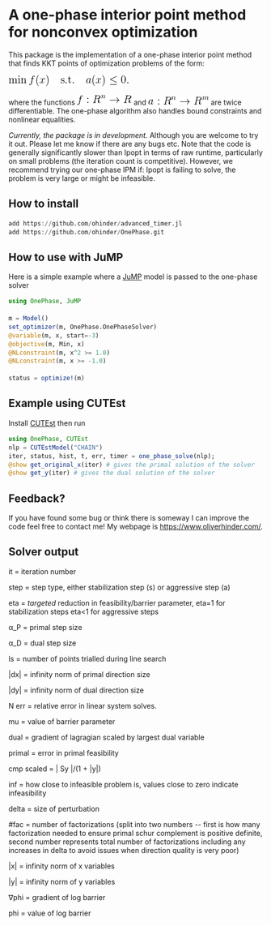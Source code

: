 # A one-phase interior point method for nonconvex optimization

This package is the implementation of a one-phase interior point method that finds KKT points of optimization problems of the form:
<!--
$$
\min f(x)  \quad \text{s.t.} \quad a(x) \le 0.
$$
-->

![min f(x) s.t. a(x) < 0](misc/problem-statement.gif)

where the functions ![f : R^n -> R](misc/f.gif) and ![a : R^n -> R^m](misc/a.gif) are twice differentiable. The one-phase algorithm also handles bound constraints and nonlinear equalities.

*Currently, the package is in development.* Although you are welcome to try it out. Please let me know if there are any bugs etc. Note that the code is generally significantly slower than Ipopt in terms of raw runtime, particularly on small problems (the iteration count is competitive). However, we recommend trying our one-phase IPM if: Ipopt is failing to solve, the problem is very large or might be infeasible.

## How to install

```julia
add https://github.com/ohinder/advanced_timer.jl
add https://github.com/ohinder/OnePhase.git
```

## How to use with JuMP

Here is a simple example where a [JuMP](http://www.juliaopt.org/JuMP.jl/0.18/JuMP) model is passed to the one-phase solver

```julia
using OnePhase, JuMP

m = Model()
set_optimizer(m, OnePhase.OnePhaseSolver)
@variable(m, x, start=-3)
@objective(m, Min, x)
@NLconstraint(m, x^2 >= 1.0)
@NLconstraint(m, x >= -1.0)

status = optimize!(m)
```

## Example using CUTEst

Install [CUTEst](http://juliasmoothoptimizers.github.io/CUTEst.jl/latest/) then run
```julia
using OnePhase, CUTEst
nlp = CUTEstModel("CHAIN")
iter, status, hist, t, err, timer = one_phase_solve(nlp);
@show get_original_x(iter) # gives the primal solution of the solver
@show get_y(iter) # gives the dual solution of the solver
```

## Feedback?

If you have found some bug or think there is someway I can improve the code feel free to contact me! My webpage is https://www.oliverhinder.com/.

## Solver output

it = iteration number

step = step type, either stabilization step (s) or aggressive step (a)

eta = *targeted* reduction in feasibility/barrier parameter, eta=1 for stabilization steps eta<1 for aggressive steps

α_P = primal step size

α_D = dual step size

ls = number of points trialled during line search

|dx| = infinity norm of primal direction size

|dy| = infinity norm of dual direction size

N err = relative error in linear system solves.

mu = value of barrier parameter

dual = gradient of lagragian scaled by largest dual variable

primal = error in primal feasibility

cmp scaled = \| Sy \|/(1 + \|y\|)

inf = how close to infeasible problem is, values close to zero indicate infeasibility

delta = size of perturbation

\#fac  = number of factorizations (split into two numbers -- first is how many factorization needed to ensure primal schur complement is positive definite, second number represents total number of factorizations including any increases in delta to avoid issues when direction quality is very poor)

|x| = infinity norm of x variables

|y| = infinity norm of y variables

∇phi = gradient of log barrier

phi = value of log barrier
